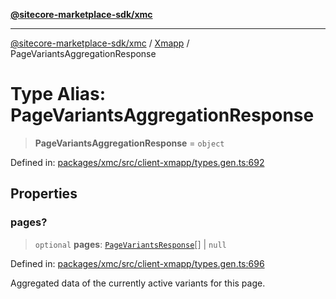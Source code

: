 [**@sitecore-marketplace-sdk/xmc**](../../../../README.md)

***

[@sitecore-marketplace-sdk/xmc](../../../../README.md) / [Xmapp](../README.md) / PageVariantsAggregationResponse

# Type Alias: PageVariantsAggregationResponse

> **PageVariantsAggregationResponse** = `object`

Defined in: [packages/xmc/src/client-xmapp/types.gen.ts:692](https://github.com/Sitecore/marketplace-sdk/blob/main/packages/xmc/src/client-xmapp/types.gen.ts#L692)

## Properties

### pages?

> `optional` **pages**: [`PageVariantsResponse`](PageVariantsResponse.md)[] \| `null`

Defined in: [packages/xmc/src/client-xmapp/types.gen.ts:696](https://github.com/Sitecore/marketplace-sdk/blob/main/packages/xmc/src/client-xmapp/types.gen.ts#L696)

Aggregated data of the currently active variants for this page.
